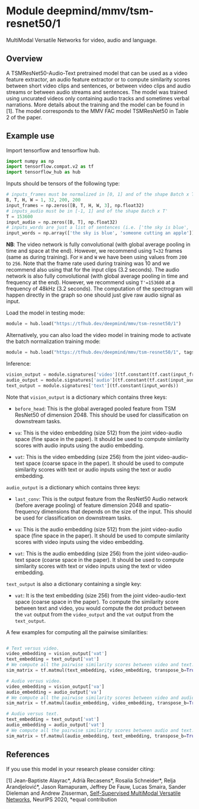 # Module deepmind/mmv/tsm-resnet50/1

MultiModal Versatile Networks for video, audio and language.

<!-- asset-path: internal -->
<!-- module-type: video-audio-text -->
<!-- fine-tunable: true -->
<!-- format: hub -->
<!-- language: en -->
<!-- network-architecture: TSM ResNet50 -->

## Overview

A TSMResNet50-Audio-Text pretrained model that can be used as a video feature
extractor, an audio feature extractor or to compute similarity scores between
short video clips and sentences, or between video clips and audio streams or
between audio streams and sentences. The model was trained using uncurated
videos only containing audio tracks and sometimes verbal narrations. More
details about the training and the model can be found in [1]. The model
corresponds to the MMV FAC model TSMResNet50 in Table 2 of the paper.

## Example use

Import tensorflow and tensorflow hub.

```python
import numpy as np
import tensorflow.compat.v2 as tf
import tensorflow_hub as hub
```

Inputs should be tensors of the following type:

```python
# inputs_frames must be normalized in [0, 1] and of the shape Batch x T x H x W x 3
B, T, H, W = 1, 32, 200, 200
input_frames = np.zeros([B, T, H, W, 3], np.float32)
# inputs_audio must be in [-1, 1] and of the shape Batch x T'
T = 153600
input_audio = np.zeros([B, T], np.float32)
# inputs_words are just a list of sentences (i.e. ['the sky is blue', 'someone cutting an apple'])
input_words = np.array(['the sky is blue', 'someone cutting an apple'])
```

**NB**: The video network is fully convolutional (with global average pooling in
time and space at the end). However, we recommend using `T=32` frames (same as
during training). For `H` and `W` we have been using values from `200` to `256`.
Note that the frame rate used during training was 10 and we recommend also using
that for the input clips (3.2 seconds). The audio network is also fully
convolutional (with global average pooling in time and frequency at the end).
However, we recommend using `T'=153600` at a frequency of 48kHz (3.2 seconds).
The computation of the spectrogram will happen directly in the graph so one
should just give raw audio signal as input.

Load the model in testing mode:

```python
module = hub.load("https://tfhub.dev/deepmind/mmv/tsm-resnet50/1")
```

Alternatively, you can also load the video model in training mode to activate
the batch normalization training mode:

```python
module = hub.load("https://tfhub.dev/deepmind/mmv/tsm-resnet50/1", tags={"train"})
```

Inference:

```python
vision_output = module.signatures['video'](tf.constant(tf.cast(input_frames, dtype=tf.float32)))
audio_output = module.signatures['audio'](tf.constant(tf.cast(input_audio, dtype=tf.float32)))
text_output = module.signatures['text'](tf.constant(input_words))
```

Note that `vision_output` is a dictionary which contains three keys:

*   `before_head`: This is the global averaged pooled feature from TSM ResNet50
    of dimension 2048. This should be used for classification on downstream
    tasks.

*   `va`: This is the video embedding (size 512) from the joint video-audio
    space (fine space in the paper). It should be used to compute similarity
    scores with audio inputs using the audio embedding.

*   `vat`: This is the video embedding (size 256) from the joint
    video-audio-text space (coarse space in the paper). It should be used to
    compute similarity scores with text or audio inputs using the text or audio
    embedding.

`audio_output` is a dictionary which contains three keys:

*   `last_conv`: This is the output feature from the ResNet50 Audio network
    (before average pooling) of feature dimension 2048 and spatio-frequency
    dimensions that depends on the size of the input. This should be used for
    classification on downstream tasks.

*   `va`: This is the audio embedding (size 512) from the joint video-audio
    space (fine space in the paper). It should be used to compute similarity
    scores with video inputs using the video embedding.

*   `vat`: This is the audio embedding (size 256) from the joint
    video-audio-text space (coarse space in the paper). It should be used to
    compute similarity scores with text or video inputs using the text or video
    embedding.

`text_output` is also a dictionary containing a single key:

*   `vat`: It is the text embedding (size 256) from the joint video-audio-text
    space (coarse space in the paper). To compute the similarity score between
    text and video, you would compute the dot product between the `vat` output
    from the `video_output` and the `vat` output from the `text_output`.

A few examples for computing all the pairwise similarities:

```python

# Text versus video.
video_embedding = vision_output['vat']
text_embedding = text_output['vat']
# We compute all the pairwise similarity scores between video and text.
sim_matrix = tf.matmul(text_embedding, video_embedding, transpose_b=True)

# Audio versus video.
video_embedding = vision_output['va']
audio_embedding = audio_output['va']
# We compute all the pairwise similarity scores between video and audio.
sim_matrix = tf.matmul(audio_embedding, video_embedding, transpose_b=True)

# Audio versus text.
text_embedding = text_output['vat']
audio_embedding = audio_output['vat']
# We compute all the pairwise similarity scores between audio and text.
sim_matrix = tf.matmul(audio_embedding, text_embedding, transpose_b=True)

```

## References

If you use this model in your research please consider citing:

[1] Jean-Baptiste Alayrac\*, Adrià Recasens\*, Rosalia Schneider\*, Relja
Arandjelović\*, Jason Ramapuram, Jeffrey De Fauw, Lucas Smaira, Sander Dieleman
and Andrew Zisserman,
[Self-Supervised MultiModal Versatile Networks](https://arxiv.org/abs/2006.16228),
NeurIPS 2020, \*equal contribution
